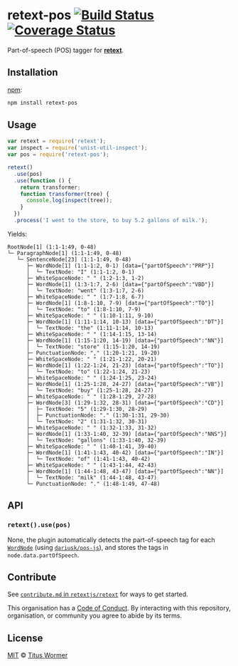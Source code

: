 # retext-pos [![Build Status][travis-badge]][travis] [![Coverage Status][codecov-badge]][codecov]

Part-of-speech (POS) tagger for [**retext**][retext].

## Installation

[npm][]:

```bash
npm install retext-pos
```

## Usage

```javascript
var retext = require('retext');
var inspect = require('unist-util-inspect');
var pos = require('retext-pos');

retext()
  .use(pos)
  .use(function () {
    return transformer;
    function transformer(tree) {
      console.log(inspect(tree));
    }
  })
  .process('I went to the store, to buy 5.2 gallons of milk.');
```

Yields:

```text
RootNode[1] (1:1-1:49, 0-48)
└─ ParagraphNode[1] (1:1-1:49, 0-48)
   └─ SentenceNode[23] (1:1-1:49, 0-48)
      ├─ WordNode[1] (1:1-1:2, 0-1) [data={"partOfSpeech":"PRP"}]
      │  └─ TextNode: "I" (1:1-1:2, 0-1)
      ├─ WhiteSpaceNode: " " (1:2-1:3, 1-2)
      ├─ WordNode[1] (1:3-1:7, 2-6) [data={"partOfSpeech":"VBD"}]
      │  └─ TextNode: "went" (1:3-1:7, 2-6)
      ├─ WhiteSpaceNode: " " (1:7-1:8, 6-7)
      ├─ WordNode[1] (1:8-1:10, 7-9) [data={"partOfSpeech":"TO"}]
      │  └─ TextNode: "to" (1:8-1:10, 7-9)
      ├─ WhiteSpaceNode: " " (1:10-1:11, 9-10)
      ├─ WordNode[1] (1:11-1:14, 10-13) [data={"partOfSpeech":"DT"}]
      │  └─ TextNode: "the" (1:11-1:14, 10-13)
      ├─ WhiteSpaceNode: " " (1:14-1:15, 13-14)
      ├─ WordNode[1] (1:15-1:20, 14-19) [data={"partOfSpeech":"NN"}]
      │  └─ TextNode: "store" (1:15-1:20, 14-19)
      ├─ PunctuationNode: "," (1:20-1:21, 19-20)
      ├─ WhiteSpaceNode: " " (1:21-1:22, 20-21)
      ├─ WordNode[1] (1:22-1:24, 21-23) [data={"partOfSpeech":"TO"}]
      │  └─ TextNode: "to" (1:22-1:24, 21-23)
      ├─ WhiteSpaceNode: " " (1:24-1:25, 23-24)
      ├─ WordNode[1] (1:25-1:28, 24-27) [data={"partOfSpeech":"VB"}]
      │  └─ TextNode: "buy" (1:25-1:28, 24-27)
      ├─ WhiteSpaceNode: " " (1:28-1:29, 27-28)
      ├─ WordNode[3] (1:29-1:32, 28-31) [data={"partOfSpeech":"CD"}]
      │  ├─ TextNode: "5" (1:29-1:30, 28-29)
      │  ├─ PunctuationNode: "." (1:30-1:31, 29-30)
      │  └─ TextNode: "2" (1:31-1:32, 30-31)
      ├─ WhiteSpaceNode: " " (1:32-1:33, 31-32)
      ├─ WordNode[1] (1:33-1:40, 32-39) [data={"partOfSpeech":"NNS"}]
      │  └─ TextNode: "gallons" (1:33-1:40, 32-39)
      ├─ WhiteSpaceNode: " " (1:40-1:41, 39-40)
      ├─ WordNode[1] (1:41-1:43, 40-42) [data={"partOfSpeech":"IN"}]
      │  └─ TextNode: "of" (1:41-1:43, 40-42)
      ├─ WhiteSpaceNode: " " (1:43-1:44, 42-43)
      ├─ WordNode[1] (1:44-1:48, 43-47) [data={"partOfSpeech":"NN"}]
      │  └─ TextNode: "milk" (1:44-1:48, 43-47)
      └─ PunctuationNode: "." (1:48-1:49, 47-48)
```

## API

### `retext().use(pos)`

None, the plugin automatically detects the part-of-speech tag for each
[`WordNode`][word] (using [`dariusk/pos-js`][posjs]), and stores the tags
in `node.data.partOfSpeech`.

## Contribute

See [`contribute.md` in `retextjs/retext`][contribute] for ways to get started.

This organisation has a [Code of Conduct][coc].  By interacting with this
repository, organisation, or community you agree to abide by its terms.

## License

[MIT][license] © [Titus Wormer][author]

<!-- Definitions -->

[travis-badge]: https://img.shields.io/travis/retextjs/retext-pos.svg

[travis]: https://travis-ci.org/retextjs/retext-pos

[codecov-badge]: https://img.shields.io/codecov/c/github/retextjs/retext-pos.svg

[codecov]: https://codecov.io/github/retextjs/retext-pos

[npm]: https://docs.npmjs.com/cli/install

[license]: license

[author]: https://wooorm.com

[retext]: https://github.com/retextjs/retext

[word]: https://github.com/syntax-tree/nlcst#word

[posjs]: https://github.com/dariusk/pos-js

[contribute]: https://github.com/retextjs/retext/blob/master/contributing.md

[coc]: https://github.com/retextjs/retext/blob/master/code-of-conduct.md
